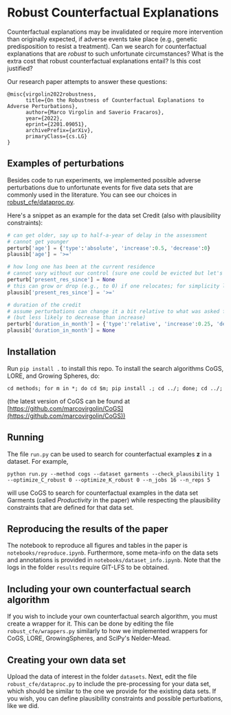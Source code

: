 # Robust Counterfactual Explanations
Counterfactual explanations may be invalidated or require more intervention than originally expected, if adverse events take place (e.g., genetic predisposition to resist a treatment).
Can we search for counterfactual explanations that are *robust* to such unfortunate circumstances?
What is the extra cost that robust counterfactual explanations entail?
Is this cost justified?

Our research paper attempts to answer these questions:
```
@misc{virgolin2022robustness,
      title={On the Robustness of Counterfactual Explanations to Adverse Perturbations}, 
      author={Marco Virgolin and Saverio Fracaros},
      year={2022},
      eprint={2201.09051},
      archivePrefix={arXiv},
      primaryClass={cs.LG}
}
```

## Examples of perturbations
Besides code to run experiments, we implemented possible adverse perturbations due to unfortunate events for five data sets that are commonly used in the literature.
You can see our choices in [robust_cfe/dataproc.py](robust_cfe/dataproc.py).

Here's a snippet as an example for the data set Credit (also with plausibility constraints):

```python
# can get older, say up to half-a-year of delay in the assessment
# cannot get younger
perturb['age'] = {'type':'absolute', 'increase':0.5, 'decrease':0}   
plausib['age'] = '>='

# how long one has been at the current residence
# cannot vary without our control (sure one could be evicted but let's assume that's extremely rare)
perturb['present_res_since'] = None 
# this can grow or drop (e.g., to 0) if one relocates; for simplicity let's just assume that one does not change residence (hence >=)
plausib['present_res_since'] = '>=' 

# duration of the credit
# assume perturbations can change it a bit relative to what was asked for
# (but less likely to decrease than increase)
perturb['duration_in_month'] = {'type':'relative', 'increase':0.25, 'decrease':0.05} 
plausib['duration_in_month'] = None 
```


## Installation
Run `pip install .` to install this repo. 
To install the search algorithms CoGS, LORE, and Growing Spheres, do:
```
cd methods; for m in *; do cd $m; pip install .; cd ../; done; cd ../;
```
(the latest version of CoGS can be found at [https://github.com/marcovirgolin/CoGS](https://github.com/marcovirgolin/CoGS))

## Running 
The file `run.py` can be used to search for counterfactual examples $\mathbf{z}$ in a dataset.
For example, 
```
python run.py --method cogs --dataset garments --check_plausibility 1 --optimize_C_robust 0 --optimize_K_robust 0 --n_jobs 16 --n_reps 5
```
will use CoGS to search for counterfactual examples in the data set Garments (called *Productivity* in the paper) while respecting the plausibility constraints that are defined for that data set.

## Reproducing the results of the paper
The notebook to reproduce all figures and tables in the paper is `notebooks/reproduce.ipynb`. Furthermore, some meta-info on the data sets and annotations is provided in `notebooks/dataset_info.ipynb`.
Note that the logs in the folder `results` require GIT-LFS to be obtained.

## Including your own counterfactual search algorithm
If you wish to include your own counterfactual search algorithm, you must create a wrapper for it. 
This can be done by editing the file `robust_cfe/wrappers.py` similarly to how we implemented wrappers for CoGS, LORE, GrowingSpheres, and SciPy's Nelder-Mead.

## Creating your own data set
Upload the data of interest in the folder `datasets`.
Next, edit the file `robust_cfe/dataproc.py` to include the pre-processing for your data set, which should be similar to the one we provide for the existing data sets.
If you wish, you can define plausibility constraints and possible perturbations, like we did.